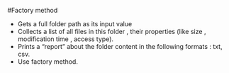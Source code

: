 #Factory method
- Gets a full folder path as its input value 
- Collects a list of all files in this folder , their properties (like size , modification time , access type). 
- Prints a “report” about the folder content in the following formats : txt, csv.
- Use factory method.
